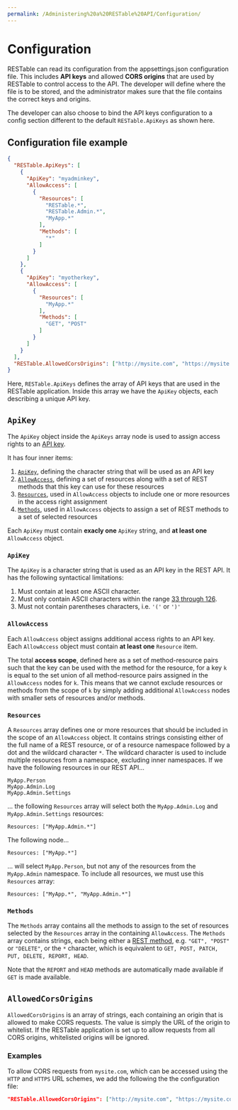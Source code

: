 ```yaml
---
permalink: /Administering%20a%20RESTable%20API/Configuration/
---
```


# Configuration

RESTable can read its configuration from the appsettings.json configuration file. This includes **API keys** and allowed **CORS origins** that are used by RESTable to control access to the API. The developer will define where the file is to be stored, and the administrator makes sure that the file contains the correct keys and origins.

The developer can also choose to bind the API keys configuration to a config section different to the default `RESTable.ApiKeys` as shown here.

## Configuration file example

```json
{
  "RESTable.ApiKeys": [
    {
      "ApiKey": "myadminkey",
      "AllowAccess": [
        {
          "Resources": [
            "RESTable.*",
            "RESTable.Admin.*",
            "MyApp.*"
          ],
          "Methods": [
            "*"
          ]
        }
      ]
    },
    {
      "ApiKey": "myotherkey",
      "AllowAccess": [
        {
          "Resources": [
            "MyApp.*"
          ],
          "Methods": [
            "GET", "POST"
          ]
        }
      ]
    }
  ],
  "RESTable.AllowedCorsOrigins": ["http://mysite.com", "https://mysite.com"]
}
```

Here, `RESTable.ApiKeys` defines the array of API keys that are used in the RESTable application. Inside this array we have the `ApiKey` objects, each describing a unique API key.

## `ApiKey`

The `ApiKey` object inside the `ApiKeys` array node is used to assign access rights to an [API key](../API%20keys).

It has four inner items:

1. [`ApiKey`](#key), defining the character string that will be used as an API key
2. [`AllowAccess`](#allowaccess), defining a set of resources along with a set of REST methods that this key can use for these resources
3. [`Resources`](#resource), used in `AllowAccess` objects to include one or more resources in the access right assignment
4. [`Methods`](#methods), used in `AllowAccess` objects to assign a set of REST methods to a set of selected resources

Each `ApiKey` must contain **exacly one** `ApiKey` string, and **at least one** `AllowAccess` object.

### `ApiKey`

The `ApiKey` is a character string that is used as an API key in the REST API. It has the following syntactical limitations:

1. Must contain at least one ASCII character.
2. Must only contain ASCII characters within the range [33 through 126](https://ascii.cl/).
3. Must not contain parentheses characters, i.e. `'('` or `')'`

### `AllowAccess`

Each `AllowAccess` object assigns additional access rights to an API key. Each `AllowAccess` object must contain **at least one** `Resource` item.

The total **access scope**, defined here as a set of method-resource pairs such that the key can be used with the method for the resource, for a key `k` is equal to the set union of all method-resource pairs assigned in the `AllowAccess` nodes for `k`. This means that we cannot exclude resources or methods from the scope of `k` by simply adding additional `AllowAccess` nodes with smaller sets of resources and/or methods.

### `Resources`

A `Resources` array defines one or more resources that should be included in the scope of an `AllowAccess` object. It contains strings consisting either of the full name of a REST resource, or of a resource namespace followed by a dot and the wildcard character `*`. The wildcard character is used to include multiple resources from a namespace, excluding inner namespaces. If we have the following resources in our REST API...

```
MyApp.Person
MyApp.Admin.Log
MyApp.Admin.Settings
```

... the following `Resources` array will select both the `MyApp.Admin.Log` and `MyApp.Admin.Settings` resources:

```
Resources: ["MyApp.Admin.*"]
```

The following node...

```
Resources: ["MyApp.*"]
```

... will select `MyApp.Person`, but not any of the resources from the `MyApp.Admin` namespace. To include all resources, we must use this `Resources` array:

```
Resources: ["MyApp.*", "MyApp.Admin.*"]
```

### `Methods`

The `Methods` array contains all the methods to assign to the set of resources selected by the `Resources` array in the containing `AllowAccess`. The `Methods` array contains strings, each being either a [REST method](../../Consuming%20a%20RESTable%20API/Methods), e.g. `"GET", "POST"` or `"DELETE"`, or the `*` character, which is equivalent to `GET, POST, PATCH, PUT, DELETE, REPORT, HEAD`.

Note that the `REPORT` and `HEAD` methods are automatically made available if `GET` is made available.

## `AllowedCorsOrigins`

`AllowedCorsOrigins` is an array of strings, each containing an origin that is allowed to make CORS requests. The value is simply the URL of the origin to whitelist. If the RESTable application is set up to allow requests from all CORS origins, whitelisted origins will be ignored.

### Examples

To allow CORS requests from `mysite.com`, which can be accessed using the `HTTP` and `HTTPS` URL schemes, we add the following the the configuration file:


```json
"RESTable.AllowedCorsOrigins": ["http://mysite.com", "https://mysite.com"]
```
